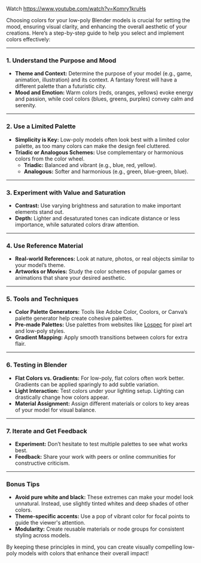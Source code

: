 

Watch
https://www.youtube.com/watch?v=Komry1kruHs


Choosing colors for your low-poly Blender models is crucial for setting the mood, ensuring visual clarity, and enhancing the overall aesthetic of your creations. Here’s a step-by-step guide to help you select and implement colors effectively:

---

### **1. Understand the Purpose and Mood**
- **Theme and Context:** Determine the purpose of your model (e.g., game, animation, illustration) and its context. A fantasy forest will have a different palette than a futuristic city.
- **Mood and Emotion:** Warm colors (reds, oranges, yellows) evoke energy and passion, while cool colors (blues, greens, purples) convey calm and serenity.

---

### **2. Use a Limited Palette**
- **Simplicity is Key:** Low-poly models often look best with a limited color palette, as too many colors can make the design feel cluttered.
- **Triadic or Analogous Schemes:** Use complementary or harmonious colors from the color wheel.
  - **Triadic:** Balanced and vibrant (e.g., blue, red, yellow).
  - **Analogous:** Softer and harmonious (e.g., green, blue-green, blue).

---

### **3. Experiment with Value and Saturation**
- **Contrast:** Use varying brightness and saturation to make important elements stand out.
- **Depth:** Lighter and desaturated tones can indicate distance or less importance, while saturated colors draw attention.

---

### **4. Use Reference Material**
- **Real-world References:** Look at nature, photos, or real objects similar to your model’s theme.
- **Artworks or Movies:** Study the color schemes of popular games or animations that share your desired aesthetic.

---

### **5. Tools and Techniques**
- **Color Palette Generators:** Tools like Adobe Color, Coolors, or Canva’s palette generator help create cohesive palettes.
- **Pre-made Palettes:** Use palettes from websites like [Lospec](https://lospec.com/) for pixel art and low-poly styles.
- **Gradient Mapping:** Apply smooth transitions between colors for extra flair.

---

### **6. Testing in Blender**
- **Flat Colors vs. Gradients:** For low-poly, flat colors often work better. Gradients can be applied sparingly to add subtle variation.
- **Light Interaction:** Test colors under your lighting setup. Lighting can drastically change how colors appear.
- **Material Assignment:** Assign different materials or colors to key areas of your model for visual balance.

---

### **7. Iterate and Get Feedback**
- **Experiment:** Don’t hesitate to test multiple palettes to see what works best.
- **Feedback:** Share your work with peers or online communities for constructive criticism.

---

### Bonus Tips
- **Avoid pure white and black:** These extremes can make your model look unnatural. Instead, use slightly tinted whites and deep shades of other colors.
- **Theme-specific accents:** Use a pop of vibrant color for focal points to guide the viewer's attention.
- **Modularity:** Create reusable materials or node groups for consistent styling across models.

By keeping these principles in mind, you can create visually compelling low-poly models with colors that enhance their overall impact!
